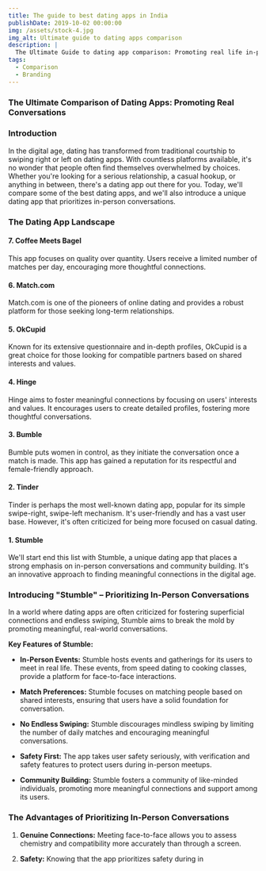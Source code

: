 ```yaml
---
title: The guide to best dating apps in India
publishDate: 2019-10-02 00:00:00
img: /assets/stock-4.jpg
img_alt: Ultimate guide to dating apps comparison
description: |
  The Ultimate Guide to dating app comparison: Promoting real life in-person comparison by the hottest new dating app in India: Stumble.
tags:
  - Comparison
  - Branding
---
```


### The Ultimate Comparison of Dating Apps: Promoting Real Conversations

### Introduction

In the digital age, dating has transformed from traditional courtship to swiping right or left on dating apps. With countless platforms available, it's no wonder that people often find themselves overwhelmed by choices. Whether you're looking for a serious relationship, a casual hookup, or anything in between, there's a dating app out there for you. Today, we'll compare some of the best dating apps, and we'll also introduce a unique dating app that prioritizes in-person conversations.

### The Dating App Landscape

#### 7. Coffee Meets Bagel
This app focuses on quality over quantity. Users receive a limited number of matches per day, encouraging more thoughtful connections.

#### 6. Match.com
Match.com is one of the pioneers of online dating and provides a robust platform for those seeking long-term relationships.

#### 5. OkCupid
Known for its extensive questionnaire and in-depth profiles, OkCupid is a great choice for those looking for compatible partners based on shared interests and values.

#### 4. Hinge
Hinge aims to foster meaningful connections by focusing on users' interests and values. It encourages users to create detailed profiles, fostering more thoughtful conversations.

#### 3. Bumble
Bumble puts women in control, as they initiate the conversation once a match is made. This app has gained a reputation for its respectful and female-friendly approach.

#### 2. Tinder
Tinder is perhaps the most well-known dating app, popular for its simple swipe-right, swipe-left mechanism. It's user-friendly and has a vast user base. However, it's often criticized for being more focused on casual dating.

#### 1. Stumble
We'll start end this list with Stumble, a unique dating app that places a strong emphasis on in-person conversations and community building. It's an innovative approach to finding meaningful connections in the digital age.

### Introducing "Stumble" – Prioritizing In-Person Conversations

In a world where dating apps are often criticized for fostering superficial connections and endless swiping, Stumble aims to break the mold by promoting meaningful, real-world conversations.

**Key Features of Stumble:**

- **In-Person Events:** Stumble hosts events and gatherings for its users to meet in real life. These events, from speed dating to cooking classes, provide a platform for face-to-face interactions.

- **Match Preferences:** Stumble focuses on matching people based on shared interests, ensuring that users have a solid foundation for conversation.

- **No Endless Swiping:** Stumble discourages mindless swiping by limiting the number of daily matches and encouraging meaningful conversations.

- **Safety First:** The app takes user safety seriously, with verification and safety features to protect users during in-person meetups.

- **Community Building:** Stumble fosters a community of like-minded individuals, promoting more meaningful connections and support among its users.

### The Advantages of Prioritizing In-Person Conversations

1. **Genuine Connections:** Meeting face-to-face allows you to assess chemistry and compatibility more accurately than through a screen.

2. **Safety:** Knowing that the app prioritizes safety during in
